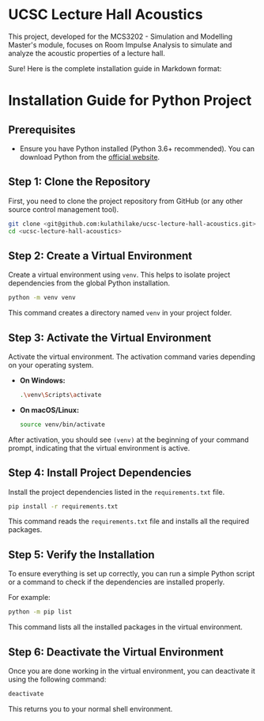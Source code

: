 # UCSC Lecture Hall Acoustics
This project, developed for the MCS3202 - Simulation and Modelling Master's module, focuses on Room Impulse Analysis to simulate and analyze the acoustic properties of a lecture hall. 

Sure! Here is the complete installation guide in Markdown format:

# Installation Guide for Python Project

## Prerequisites
- Ensure you have Python installed (Python 3.6+ recommended). You can download Python from the [official website](https://www.python.org/downloads/).

## Step 1: Clone the Repository
First, you need to clone the project repository from GitHub (or any other source control management tool).

```sh
git clone <git@github.com:kulathilake/ucsc-lecture-hall-acoustics.git>
cd <ucsc-lecture-hall-acoustics>
```

## Step 2: Create a Virtual Environment
Create a virtual environment using `venv`. This helps to isolate project dependencies from the global Python installation.

```sh
python -m venv venv
```

This command creates a directory named `venv` in your project folder.

## Step 3: Activate the Virtual Environment
Activate the virtual environment. The activation command varies depending on your operating system.

- **On Windows:**

  ```sh
  .\venv\Scripts\activate
  ```

- **On macOS/Linux:**

  ```sh
  source venv/bin/activate
  ```

After activation, you should see `(venv)` at the beginning of your command prompt, indicating that the virtual environment is active.

## Step 4: Install Project Dependencies
Install the project dependencies listed in the `requirements.txt` file.

```sh
pip install -r requirements.txt
```

This command reads the `requirements.txt` file and installs all the required packages.

## Step 5: Verify the Installation
To ensure everything is set up correctly, you can run a simple Python script or a command to check if the dependencies are installed properly.

For example:

```sh
python -m pip list
```

This command lists all the installed packages in the virtual environment.

## Step 6: Deactivate the Virtual Environment
Once you are done working in the virtual environment, you can deactivate it using the following command:

```sh
deactivate
```

This returns you to your normal shell environment.